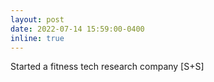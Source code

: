```yaml
---
layout: post
date: 2022-07-14 15:59:00-0400
inline: true
---
```


Started a fitness tech research company [S+S]
